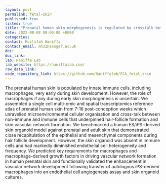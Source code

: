 ```yaml
---
layout: post
permalink: fetal-skin
published: true
listed: true
title: "Prenatal human skin morphogenesis is regulated by crosstalk between immune and non-immune cells"
date: 2022-08-08 00:00:00 +0000
categories:
contact: Muzlifah Haniffa
contact_email: mh32@sanger.ac.uk
doi:
doi_link:
lab: Haniffa Lab
lab_website: https://haniffalab.com/
raw_data_link:
code_repository_link: https://github.com/haniffalab/FCA_fetal_skin
---
```


The prenatal human skin is populated by innate immune cells, including macrophages, very early during skin development. However, the role of macrophages if any during early skin morphogenesis is uncertain. We assembled a single cell multi-omic and spatial transcriptomics reference atlas of prenatal human skin from 7-16 post-conception weeks which unravelled microenvironmental cellular organisation and cross-talk between non-immune and immune cells that underpinned hair-follicle formation and skin vascular network formation. We benchmarked a human ES/iPS-derived skin organoid model against prenatal and adult skin that demonstrated close recapitulation of the epithelial and mesenchymal components during hair follicle development. However, the skin organoid was absent in immune cells and had markedly diminished endothelial cell heterogeneity and frequency. We predicted key requirements for macrophages and macrophage-derived growth factors in driving vascular network formation in human prenatal skin and functionally validated the enhancement in vascular network development following transfer of autologous iPS-derived macrophages into an endothelial cell angiogenesis assay and skin organoid cultures.
